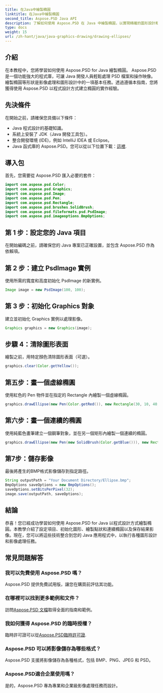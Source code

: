 ```yaml
---
title: 在Java中繪製橢圓
linktitle: 在Java中繪製橢圓
second_title: Aspose.PSD Java API
description: 了解如何使用 Aspose.PSD 在 Java 中繪製橢圓，以實現精確的圖形設計和影像處理。掌握逐步教程。
type: docs
weight: 15
url: /zh-hant/java/java-graphics-drawing/drawing-ellipses/
---
```

## 介紹
在本教程中，您將學習如何使用 Aspose.PSD for Java 繪製橢圓。 Aspose.PSD 是一個功能強大的程式庫，可讓 Java 開發人員輕鬆處理 PSD 檔案和操作映像。繪製橢圓等形狀是影像處理和圖形設計中的一項基本任務。透過遵循本指南，您將獲得使用 Aspose.PSD 以程式設計方式建立橢圓的實作經驗。
## 先決條件
在開始之前，請確保您具備以下條件：
- Java 程式設計的基礎知識。
- 系統上安裝了 JDK（Java 開發工具包）。
- 整合開發環境 (IDE)，例如 IntelliJ IDEA 或 Eclipse。
-  Java 函式庫的 Aspose.PSD。您可以從以下位置下載：[這裡](https://releases.aspose.com/psd/java/).
## 導入包
首先，您需要從 Aspose.PSD 匯入必要的套件：
```java
import com.aspose.psd.Color;
import com.aspose.psd.Graphics;
import com.aspose.psd.Image;
import com.aspose.psd.Pen;
import com.aspose.psd.Rectangle;
import com.aspose.psd.brushes.SolidBrush;
import com.aspose.psd.fileformats.psd.PsdImage;
import com.aspose.psd.imageoptions.BmpOptions;
```
## 第 1 步：設定您的 Java 項目
在開始編碼之前，請確保您的 Java 專案已正確設置，並包含 Aspose.PSD 作為依賴項。
## 第 2 步：建立 PsdImage 實例
使用所需的寬度和高度初始化 PsdImage 的新實例。
```java
Image image = new PsdImage(100, 100);
```
## 第 3 步：初始化 Graphics 對象
建立並初始化 Graphics 實例以處理影像。
```java
Graphics graphics = new Graphics(image);
```
## 步驟 4：清除圖形表面
繪製之前，用特定顏色清除圖形表面（可選）。
```java
graphics.clear(Color.getYellow());
```
## 第五步：畫一個虛線橢圓
使用紅色的 Pen 物件並在指定的 Rectangle 內繪製一個虛線橢圓。
```java
graphics.drawEllipse(new Pen(Color.getRed()), new Rectangle(30, 10, 40, 80));
```
## 第六步：畫一個連續的橢圓
使用純藍色畫筆建立一個鋼筆對象，並在另一個矩形內繪製一個連續的橢圓。
```java
graphics.drawEllipse(new Pen(new SolidBrush(Color.getBlue())), new Rectangle(10, 30, 80, 40));
```
## 第7步：儲存影像
最後將產生的BMP格式影像儲存到指定路徑。
```java
String outputPath = "Your Document Directory/Ellipse.bmp";
BmpOptions saveOptions = new BmpOptions();
saveOptions.setBitsPerPixel(32);
image.save(outputPath, saveOptions);
```

## 結論
恭喜！您已經成功學習如何使用 Aspose.PSD for Java 以程式設計方式繪製橢圓。本教學介紹了設定項目、初始化圖形、繪製點狀和連續橢圓以及保存結果影像。現在，您可以將這些技術整合到您的 Java 應用程式中，以執行各種圖形設計和影像處理任務。
## 常見問題解答
### 我可以免費使用 Aspose.PSD 嗎？
Aspose.PSD 提供免費試用版，讓您在購買前評估其功能。
### 在哪裡可以找到更多範例和文件？
訪問[Aspose.PSD 文檔](https://reference.aspose.com/psd/java/)取得全面的指南和範例。
### 我如何獲得 Aspose.PSD 的臨時授權？
臨時許可證可以從[Aspose.PSD臨時許可證](https://purchase.aspose.com/temporary-license/).
### Aspose.PSD 可以將影像儲存為哪些格式？
Aspose.PSD 支援將影像儲存為各種格式，包括 BMP、PNG、JPEG 和 PSD。
### Aspose.PSD適合企業使用嗎？
是的，Aspose.PSD 專為專業和企業級影像處理任務而設計。